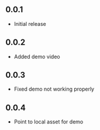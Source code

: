 ## 0.0.1

* Initial release

## 0.0.2

* Added demo video

## 0.0.3 

* Fixed demo not working properly

## 0.0.4

* Point to local asset for demo

